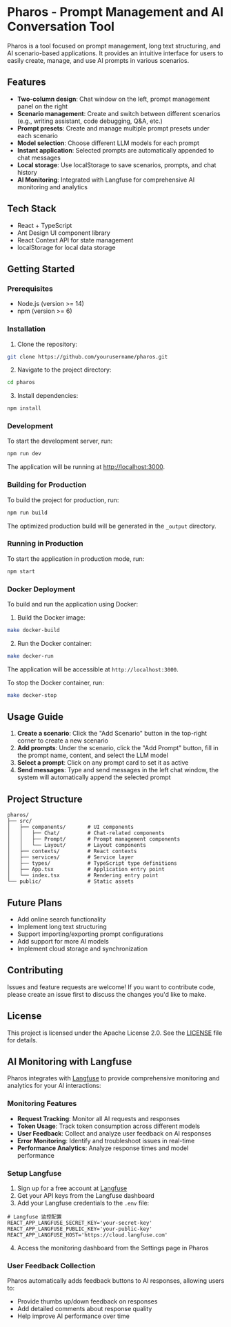 # Pharos - Prompt Management and AI Conversation Tool

Pharos is a tool focused on prompt management, long text structuring, and AI scenario-based applications. It provides an intuitive interface for users to easily create, manage, and use AI prompts in various scenarios.

## Features

- **Two-column design**: Chat window on the left, prompt management panel on the right
- **Scenario management**: Create and switch between different scenarios (e.g., writing assistant, code debugging, Q&A, etc.)
- **Prompt presets**: Create and manage multiple prompt presets under each scenario
- **Model selection**: Choose different LLM models for each prompt
- **Instant application**: Selected prompts are automatically appended to chat messages
- **Local storage**: Use localStorage to save scenarios, prompts, and chat history
- **AI Monitoring**: Integrated with Langfuse for comprehensive AI monitoring and analytics

## Tech Stack

- React + TypeScript
- Ant Design UI component library
- React Context API for state management
- localStorage for local data storage

## Getting Started

### Prerequisites

- Node.js (version >= 14)
- npm (version >= 6)

### Installation

1. Clone the repository:

```bash
git clone https://github.com/yourusername/pharos.git
```

2. Navigate to the project directory:

```bash
cd pharos
```

3. Install dependencies:

```bash
npm install
```

### Development

To start the development server, run:

```bash
npm run dev
```

The application will be running at [http://localhost:3000](http://localhost:3000).

### Building for Production

To build the project for production, run:

```bash
npm run build
```

The optimized production build will be generated in the `_output` directory.

### Running in Production

To start the application in production mode, run:

```bash
npm start
```

### Docker Deployment

To build and run the application using Docker:

1. Build the Docker image:

```bash
make docker-build
```

2. Run the Docker container:

```bash
make docker-run
```

The application will be accessible at `http://localhost:3000`.

To stop the Docker container, run:

```bash
make docker-stop
```

## Usage Guide

1. **Create a scenario**: Click the "Add Scenario" button in the top-right corner to create a new scenario
2. **Add prompts**: Under the scenario, click the "Add Prompt" button, fill in the prompt name, content, and select the LLM model
3. **Select a prompt**: Click on any prompt card to set it as active
4. **Send messages**: Type and send messages in the left chat window, the system will automatically append the selected prompt

## Project Structure

```
pharos/
├── src/
│   ├── components/       # UI components
│   │   ├── Chat/         # Chat-related components
│   │   ├── Prompt/       # Prompt management components
│   │   └── Layout/       # Layout components
│   ├── contexts/         # React contexts
│   ├── services/         # Service layer
│   ├── types/            # TypeScript type definitions
│   ├── App.tsx           # Application entry point
│   └── index.tsx         # Rendering entry point
└── public/               # Static assets
```

## Future Plans

- Add online search functionality
- Implement long text structuring
- Support importing/exporting prompt configurations
- Add support for more AI models
- Implement cloud storage and synchronization

## Contributing

Issues and feature requests are welcome! If you want to contribute code, please create an issue first to discuss the changes you'd like to make.

## License

This project is licensed under the Apache License 2.0. See the [LICENSE](LICENSE) file for details.

## AI Monitoring with Langfuse

Pharos integrates with [Langfuse](https://langfuse.com) to provide comprehensive monitoring and analytics for your AI interactions:

### Monitoring Features

- **Request Tracking**: Monitor all AI requests and responses
- **Token Usage**: Track token consumption across different models
- **User Feedback**: Collect and analyze user feedback on AI responses
- **Error Monitoring**: Identify and troubleshoot issues in real-time
- **Performance Analytics**: Analyze response times and model performance

### Setup Langfuse

1. Sign up for a free account at [Langfuse](https://cloud.langfuse.com)
2. Get your API keys from the Langfuse dashboard
3. Add your Langfuse credentials to the `.env` file:

```
# Langfuse 监控配置
REACT_APP_LANGFUSE_SECRET_KEY='your-secret-key'
REACT_APP_LANGFUSE_PUBLIC_KEY='your-public-key'
REACT_APP_LANGFUSE_HOST='https://cloud.langfuse.com'
```

4. Access the monitoring dashboard from the Settings page in Pharos

### User Feedback Collection

Pharos automatically adds feedback buttons to AI responses, allowing users to:

- Provide thumbs up/down feedback on responses
- Add detailed comments about response quality
- Help improve AI performance over time